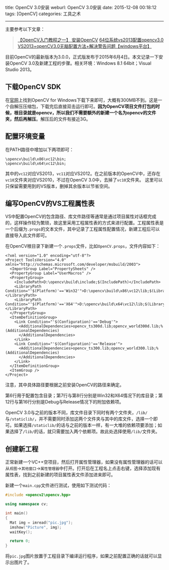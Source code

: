 title: OpenCV 3.0安装
weburl: OpenCV 3.0安装
date: 2015-12-08 00:18:12
tags: [OpenCV]
categories: 工具之术

---

主要参考以下文章：
> [【OpenCV入门教程之一】 安装OpenCV](http://blog.csdn.net/poem_qianmo/article/details/19809337)
> [64位系统vs2013配置opencv3.0](http://blog.csdn.net/desti5/article/details/39012343)
> [VS2013+openCV3.0无脑配置方法+解决警告问题【windows平台】](http://www.bubuko.com/infodetail-793518.html)

目前OpenCV的最新版本为3.0.0，正式版发布于2015年6月4日。本文记录一下安装OpenCV 3.0及新建工程的步骤。相关环境：Windows 8.1 64bit；Visual Studio 2013。

<!--more-->

## **下载OpenCV SDK** ##
在[官网](http://opencv.org/)上找到OpenCV for Windows下载下来即可，大概有300MB不到。这是一个自解压压缩包，下载完后直接双击运行即可。**因为OpenCV项目文件打包的时候，根目录就是opencv，所以我们不需要额外的新建一个名为opencv的文件夹，然后再解压**。解压后的文件有接近3G。

## **配置环境变量** ##
在PATH路径中增加以下两项即可：
```
\opencv\build\x86\vc12\bin;
\opencv\build\x64\vc12\bin;
```
其中的`vc12`对应VS2013，`vc11`对应VS2012。在之前版本的OpenCV中，还存在`vc10`文件夹对应VS2010，不过在OpenCV 3.0中，去掉了`vc10`文件夹。
这里可以只保留需要用到的VS版本，删掉其余版本以节省空间。

## **编写OpenCV的VS工程属性表** ##
VS中配置OpenCV的包含路径、库文件路径等通常是通过项目属性对话框完成的，这样操作较为繁琐，故这里采用工程属性表的方式来进行配置。工程属性表是一个后缀为`.props`的文本文件，其中记录了工程属性配置情况，新建工程后可以直接导入此文件即可。

在OpenCV根目录下新建一个`.props`文件，比如`OpenCV.props`，文件内容如下：
```
<?xml version="1.0" encoding="utf-8"?>
<Project ToolsVersion="4.0" xmlns="http://schemas.microsoft.com/developer/msbuild/2003">
  <ImportGroup Label="PropertySheets" />
  <PropertyGroup Label="UserMacros" />
  <PropertyGroup>
    <IncludePath>D:\opencv\build\include;$(IncludePath)</IncludePath>
    <LibraryPath Condition="'$(Platform)'=='Win32'">D:\opencv\build\x86\vc12\lib;$(LibraryPath)</LibraryPath>
    <LibraryPath Condition="'$(Platform)'=='X64'">D:\opencv\build\x64\vc12\lib;$(LibraryPath)</LibraryPath>
  </PropertyGroup>
  <ItemDefinitionGroup>
    <Link Condition="'$(Configuration)'=='Debug'">
      <AdditionalDependencies>opencv_ts300d.lib;opencv_world300d.lib;%(AdditionalDependencies)
      </AdditionalDependencies>
    </Link>
    <Link Condition="'$(Configuration)'=='Release'">
      <AdditionalDependencies>opencv_ts300.lib;opencv_world300.lib;%(AdditionalDependencies)
      </AdditionalDependencies>
    </Link>
  </ItemDefinitionGroup>
  <ItemGroup />
</Project>
```
注意，其中具体路径要根据之前安装OpenCV的路径来确定。

第6行用于配置包含目录；第7行与第8行分别是Win32和X64情况下的库目录；第12行与第16行分别是Debug与Release情况下的附加依赖项。

OpenCV 3.0与之前的版本不同，库文件目录下同时有两个文件夹，`/lib/`与`/staticlib/`，并不需要同时添加这两个文件夹与其中的库文件，选择一个即可。如果选择`/staticlib/`的话与之前的版本一样，有一大堆的依赖项要添加；如果选择了`/lib/`的话，就只需要加入两个依赖项。故此处选择使用`/lib/`文件夹。

## **创建新工程** ##
正常新建一个VC++空项目，然后打开属性管理器，如果没有属性管理器的话可以从`视图`->`其他窗口`->`属性管理器`中打开。打开后在工程名上点击右键，选择添加现有属性表，找到之前新建的项目属性表文件添加进来即可。

新建一个`main.cpp`文件进行测试，使用如下测试代码：
```cpp
#include <opencv2\opencv.hpp>

using namespace cv;

int main()
{
  Mat img = imread("pic.jpg");
  imshow("Picture", img);
  waitKey();

  return 0;
}
```

将`pic.jpg`图片放置于工程目录下编译运行程序，如果之前配置正确的话就可以显示出图片了。
